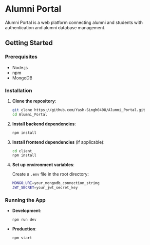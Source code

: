 # Alumni Portal

Alumni Portal is a web platform connecting alumni and students with authentication and alumni database management.

## Getting Started

### Prerequisites

- Node.js
- npm
- MongoDB

### Installation

1. **Clone the repository**:

   ```bash
   git clone https://github.com/Yash-Singh0408/Alumni_Portal.git
   cd Alumni_Portal
   ```

2. **Install backend dependencies**:

   ```bash
   npm install
   ```

3. **Install frontend dependencies** (if applicable):

   ```bash
   cd client
   npm install
   ```

4. **Set up environment variables**:

   Create a `.env` file in the root directory:

   ```bash
   MONGO_URI=your_mongodb_connection_string
   JWT_SECRET=your_jwt_secret_key
   ```

### Running the App

- **Development**:

  ```bash
  npm run dev
  ```

- **Production**:

  ```bash
  npm start
  ```
